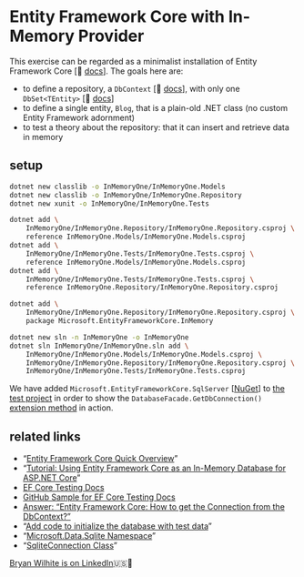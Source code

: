 # Entity Framework Core with In-Memory Provider

This exercise can be regarded as a minimalist installation of Entity Framework Core [📖 [docs](https://learn.microsoft.com/en-us/ef/core/)]. The goals here are:

- to define a repository, a `DbContext` [📖 [docs](https://learn.microsoft.com/en-us/dotnet/api/microsoft.entityframeworkcore.dbcontext)], with only one `DbSet<TEntity>` [📖 [docs](https://learn.microsoft.com/en-us/dotnet/api/microsoft.entityframeworkcore.dbset-1?view=efcore-8.0)]
- to define a single entity, `Blog`, that is a plain-old .NET class (no custom Entity Framework adornment)
- to test a theory about the repository: that it can insert and retrieve data in memory

## setup

```bash
dotnet new classlib -o InMemoryOne/InMemoryOne.Models
dotnet new classlib -o InMemoryOne/InMemoryOne.Repository
dotnet new xunit -o InMemoryOne/InMemoryOne.Tests

dotnet add \
    InMemoryOne/InMemoryOne.Repository/InMemoryOne.Repository.csproj \
    reference InMemoryOne.Models/InMemoryOne.Models.csproj
dotnet add \
    InMemoryOne/InMemoryOne.Tests/InMemoryOne.Tests.csproj \
    reference InMemoryOne.Models/InMemoryOne.Models.csproj
dotnet add \
    InMemoryOne/InMemoryOne.Tests/InMemoryOne.Tests.csproj \
    reference InMemoryOne.Repository/InMemoryOne.Repository.csproj

dotnet add \
    InMemoryOne/InMemoryOne.Repository/InMemoryOne.Repository.csproj \
    package Microsoft.EntityFrameworkCore.InMemory

dotnet new sln -n InMemoryOne -o InMemoryOne
dotnet sln InMemoryOne/InMemoryOne.sln add \
    InMemoryOne/InMemoryOne.Models/InMemoryOne.Models.csproj \
    InMemoryOne/InMemoryOne.Repository/InMemoryOne.Repository.csproj \
    InMemoryOne/InMemoryOne.Tests/InMemoryOne.Tests.csproj
```

We have added `Microsoft.EntityFrameworkCore.SqlServer` [[NuGet](https://www.nuget.org/packages/Microsoft.EntityFrameworkCore.SqlServer)] to [the test project](./InMemoryOne.Tests/BloggingContextTest.cs) in order to show the `DatabaseFacade.GetDbConnection()` [extension method](https://docs.microsoft.com/en-us/ef/core/api/microsoft.entityframeworkcore.relationaldatabasefacadeextensions) in action.

## related links

- “[Entity Framework Core Quick Overview](https://docs.microsoft.com/en-us/ef/core/)”
- “[Tutorial: Using Entity Framework Core as an In-Memory Database for ASP.NET Core](https://stormpath.com/blog/tutorial-entity-framework-core-in-memory-database-asp-net-core)”
- [EF Core Testing Docs](https://docs.microsoft.com/en-us/ef/core/miscellaneous/testing/)
- [GitHub Sample for EF Core Testing Docs](https://github.com/aspnet/EntityFramework.Docs/tree/master/samples/core/Miscellaneous/Testing)
- [Answer: “Entity Framework Core: How to get the Connection from the DbContext?”](https://stackoverflow.com/a/41936855/22944)
- “[Add code to initialize the database with test data](https://docs.microsoft.com/en-us/aspnet/core/data/ef-mvc/intro#add-code-to-initialize-the-database-with-test-data)”
- “[Microsoft.Data.Sqlite Namespace](https://docs.microsoft.com/en-us/dotnet/api/microsoft.data.sqlite?view=msdata-sqlite-1.1.0)”
- “[SqliteConnection Class](https://docs.microsoft.com/en-us/dotnet/api/microsoft.data.sqlite.sqliteconnection?view=msdata-sqlite-1.1.0)”

[Bryan Wilhite is on LinkedIn](https://www.linkedin.com/in/wilhite)🇺🇸💼

